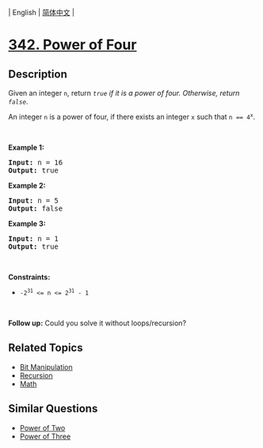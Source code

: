 
| English | [简体中文](README.md) |

# [342. Power of Four](https://leetcode-cn.com/problems/power-of-four/)

## Description

<p>Given an integer <code>n</code>, return <em><code>true</code> if it is a power of four. Otherwise, return <code>false</code></em>.</p>

<p>An integer <code>n</code> is a power of four, if there exists an integer <code>x</code> such that <code>n == 4<sup>x</sup></code>.</p>

<p>&nbsp;</p>
<p><strong>Example 1:</strong></p>
<pre><strong>Input:</strong> n = 16
<strong>Output:</strong> true
</pre><p><strong>Example 2:</strong></p>
<pre><strong>Input:</strong> n = 5
<strong>Output:</strong> false
</pre><p><strong>Example 3:</strong></p>
<pre><strong>Input:</strong> n = 1
<strong>Output:</strong> true
</pre>
<p>&nbsp;</p>
<p><strong>Constraints:</strong></p>

<ul>
	<li><code>-2<sup>31</sup> &lt;= n &lt;= 2<sup>31</sup> - 1</code></li>
</ul>

<p>&nbsp;</p>
<strong>Follow up:</strong> Could you solve it without loops/recursion?

## Related Topics

- [Bit Manipulation](https://leetcode-cn.com/tag/bit-manipulation)
- [Recursion](https://leetcode-cn.com/tag/recursion)
- [Math](https://leetcode-cn.com/tag/math)

## Similar Questions

- [Power of Two](../power-of-two/README_EN.md)
- [Power of Three](../power-of-three/README_EN.md)
